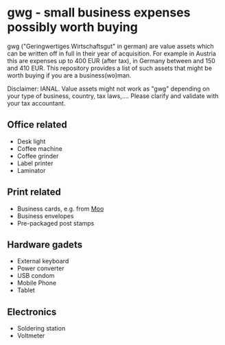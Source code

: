 # gwg - small business expenses possibly worth buying

gwg ("Geringwertiges Wirtschaftsgut" in german) are value assets which can be
written off in full in their year of acquisition.  For example in Austria this
are expenses up to 400 EUR (after tax), in Germany between and 150 and 410 EUR.
This repository provides a list of such assets that might be worth buying if
you are a business(wo)man.

Disclaimer: IANAL. Value assets might not work as "gwg" depending on your type
of business, country, tax laws,.... Please clarify and validate with your tax
accountant.

## Office related

* Desk light
* Coffee machine
* Coffee grinder
* Label printer
* Laminator

## Print related

* Business cards, e.g. from [Moo](https://www.moo.com/eu/)
* Business envelopes
* Pre-packaged post stamps

## Hardware gadets

* External keyboard
* Power converter
* USB condom
* Mobile Phone
* Tablet

## Electronics

* Soldering station
* Voltmeter
